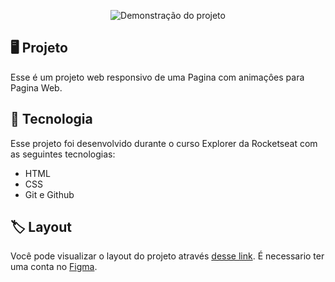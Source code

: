 <p align="center">
<img src="https://i.imgur.com/PRSQ5bn.png" alt="Demonstração do projeto" widht="100%" />
</p>

## 🖥️ Projeto

Esse é um projeto web responsivo de uma Pagina com animaçôes para Pagina Web.

## 🚀 Tecnologia

Esse projeto foi desenvolvido durante o curso Explorer da Rocketseat com as seguintes tecnologias:

- HTML
- CSS
- Git e Github

## 🏷️ Layout
Você pode visualizar o layout do projeto através [desse link](https://www.figma.com/file/EqTuoC21B8Il5kjIZipmLG/Explorer-Stage-03-Projeto-03-(Copy)?type=design&node-id=203-1865&t=eRnOrEZFlyz4lY8S-0). É necessario ter uma conta no [Figma](https://www.figma.com/).

